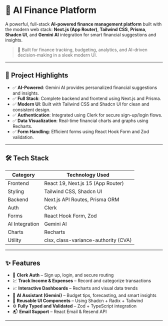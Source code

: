# 💸 AI Finance Platform

A powerful, full-stack **AI-powered finance management platform** built with the modern web stack: **Next.js (App Router)**, **Tailwind CSS**, **Prisma**, **Shadcn UI**, and **Gemini AI** integration for smart financial suggestions and insights.

> 🚀 Built for finance tracking, budgeting, analytics, and AI-driven decision-making in a sleek modern UI.

---

## 🧠 Project Highlights

- ✅ **AI-Powered**: Gemini AI provides personalized financial suggestions and insights.
- ✅ **Full Stack**: Complete backend and frontend using Next.js and Prisma.
- ✅ **Modern UI**: Built with Tailwind CSS and Shadcn UI for clean and consistent design.
- ✅ **Authentication**: Integrated using Clerk for secure sign-up/login flows.
- ✅ **Data Visualization**: Real-time financial charts and graphs using Recharts.
- ✅ **Form Handling**: Efficient forms using React Hook Form and Zod validation.

---

## 🛠️ Tech Stack

| Category       | Technology Used                          |
|----------------|-------------------------------------------|
| Frontend       | React 19, Next.js 15 (App Router)         |
| Styling        | Tailwind CSS, Shadcn UI                   |
| Backend        | Next.js API Routes, Prisma ORM            |
| Auth           | Clerk                                     |
| Forms          | React Hook Form, Zod                      |
| AI Integration | Gemini AI                                 |
| Charts         | Recharts                                  |
| Utility        | clsx, class-variance-authority (CVA)      |

---

## ✨ Features

- 🔐 **Clerk Auth** – Sign up, login, and secure routing
- 💹 **Track Income & Expenses** – Record and categorize transactions
- 📈 **Interactive Dashboards** – Recharts and visual data trends
- 🤖 **AI Assistant (Gemini)** – Budget tips, forecasting, and smart insights
- 🧩 **Reusable UI Components** – Using Shadcn + Radix + Tailwind
- ⚙️ **Fully Typed and Validated** – Zod + TypeScript integration
- 📬 **Email Support** – React Email & Resend API

---
